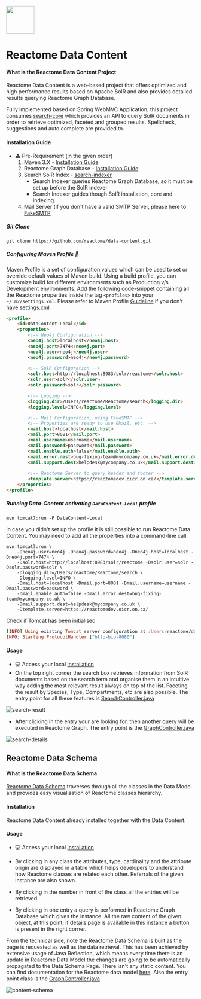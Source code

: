 [<img src=https://user-images.githubusercontent.com/6883670/31999264-976dfb86-b98a-11e7-9432-0316345a72ea.png height=75 />](https://reactome.org)

# Reactome Data Content 

#### What is the Reactome Data Content Project
Reactome Data Content is a web-based project that offers optimized and high performance results based on Apache SolR and also provides detailed results querying Reactome Graph Database. 

Fully implemented based on Spring WebMVC Application, this project consumes [search-core](https://github.com/reactome/search-core) which provides an API to query SolR documents in order to retrieve
optimized, faceted and grouped results. Spellcheck, suggestions and auto complete are provided to.

#### Installation Guide

* :warning: Pre-Requirement (in the given order)
    1. Maven 3.X - [Installation Guide](http://maven.apache.org/install.html)
    2. Reactome Graph Database - [Installation Guide](https://reactome.org/dev/graph-database/)
    3. Search SolR Index - [search-indexer](https://github.com/reactome/search-indexer)
        * Search Indexer queries Reactome Graph Database, so it must be set up before the SolR indexer
        * Search Indexer guides though SolR installation, core and indexing.
    4. Mail Server (if you don't have a valid SMTP Server, please here to [FakeSMTP](http://nilhcem.com/FakeSMTP/index.html)
    
##### Git Clone

```console
git clone https://github.com/reactome/data-content.git
```

##### Configuring Maven Profile :memo:

Maven Profile is a set of configuration values which can be used to set or override default values of Maven build. Using a build profile, you can customize build for different environments such as Production v/s Development environments.
Add the following code-snippet containing all the Reactome properties inside the tag ```<profiles>``` into your ```~/.m2/settings.xml```. 
Please refer to Maven Profile [Guideline](http://maven.apache.org/guides/introduction/introduction-to-profiles.html) if you don't have settings.xml


```html
<profile>
    <id>DataContent-Local</id>
    <properties>
        <!-- Neo4j Configuration -->
        <neo4j.host>localhost</neo4j.host>
        <neo4j.port>7474</neo4j.port>
        <neo4j.user>neo4j</neo4j.user>
        <neo4j.password>neo4j</neo4j.password>
        
        <!-- SolR Configuration -->
        <solr.host>http://localhost:8983/solr/reactome</solr.host>
        <solr.user>solr</solr.user>
        <solr.password>solr</solr.password>

        <!-- Logging -->
        <logging.dir>/Users/reactome/Reactome/search</logging.dir>
        <logging.level>INFO</logging.level>

        <!-- Mail Configuration, using FakeSMTP -->
        <!-- Properties are ready to use GMail, etc. -->
        <mail.host>localhost</mail.host>
        <mail.port>8081</mail.port>
        <mail.username>username</mail.username>
        <mail.password>password</mail.password>
        <mail.enable.auth>false</mail.enable.auth>
        <mail.error.dest>bug-fixing-team@mycompany.co.uk</mail.error.dest>
        <mail.support.dest>helpdesk@mycompany.co.uk</mail.support.dest>
            
        <!-- Reactome Server to query header and footer -->
        <template.server>https://reactomedev.oicr.on.ca/</template.server>
    </properties>
</profile>
```

##### Running Data-Content activating ```DataContent-Local``` profile
```console
mvn tomcat7:run -P DataContent-Local
```

in case you didn't set up the profile it is still possible to run Reactome Data Content. You may need to add all the properties into a command-line call.
```console
mvn tomcat7:run \ 
    -Dneo4j.user=neo4j -Dneo4j.password=neo4j -Dneo4j.host=localhost -Dneo4j.port=7474 \
    -Dsolr.host=http://localhost:8983/solr/reactome -Dsolr.user=solr -Dsolr.password=solr \
    -Dlogging.dir=/Users/reactome/Reactome/search \
    -Dlogging.level=INFO \
    -Dmail.host=localhost -Dmail.port=8081 -Dmail.username=username -Dmail.password=password \ 
    -Dmail.enable.auth=false -Dmail.error.dest=bug-fixing-team@mycompany.co.uk \
    -Dmail.support.dest=helpdesk@mycompany.co.uk \ 
    -Dtemplate.server=https://reactomedev.oicr.on.ca/
```

Check if Tomcat has been initialised
```rb
[INFO] Using existing Tomcat server configuration at /Users/reactome/data-content/target/tomcat
INFO: Starting ProtocolHandler ["http-bio-8080"]
```

#### Usage 

* :computer: Access your local [installation](http://localhost:8080/)
* On the top right corner the search box retrieves information from SolR documents based on the search term
and organise them in an intuitive way adding the most relevant result always on top of the list. 
Faceting the result by Species, Type, Compartments, etc are also possible. The entry point for all these features is [SearchController.java](https://github.com/reactome/data-content/blob/master/src/main/java/org/reactome/server/controller/SearchController.java) 

![search-result](https://user-images.githubusercontent.com/6883670/35401987-1343df86-01f3-11e8-9f67-28cb32415eba.png)

* After clicking in the entry your are looking for, then another query will be executed in Reactome Graph. The entry point is the [GraphController.java](https://github.com/reactome/data-content/blob/master/src/main/java/org/reactome/server/controller/GraphController.java)

![search-details](https://user-images.githubusercontent.com/6883670/35402019-28fbd22a-01f3-11e8-949a-e4ae2acbb5b2.png)


## Reactome Data Schema

#### What is the Reactome Data Schema
[Reactome Data Schema](https://reactome.org/content/schema/DatabaseObject) traverses through all the classes in the Data Model and provides easy visualisation of Reactome classes hierarchy.

#### Installation

Reactome Data Content already installed together with the Data Content. 

#### Usage

* :computer: Access your local [installation](http://localhost:8080/schema/DatabaseObject)

* By clicking in any class the attributes, type, cardinality and the attribute origin are displayed in a table which helps developers to understand
how Reactome classes are related each other. Referrals of the given instance are also shown.

* By clicking in the number in front of the class all the entries will be retrieved.

* By clicking in one entry a query is performed in Reactome Graph Database which gives the instance. All the raw content of the given object, at this point, if details page is available in this instance a button is present in the right corner. 

From the technical side, note the Reactome Data Schema is built as the page is requested as well as the data retrieval. This has been achieved by extensive usage of Java Reflection, which means every time there is an update in Reactome Data Model the changes are going to be automatically propagated to the Data Schema Page. There isn't any static content. You can find documentation for the Reactome data model [here](https://reactome.org/documentation/data-model/).
Also the entry point class is the [GraphController.java](https://github.com/reactome/data-content/blob/master/src/main/java/org/reactome/server/controller/GraphController.java)

![content-schema](https://user-images.githubusercontent.com/6883670/35402055-3dae5648-01f3-11e8-9bb9-869db7f48628.png)